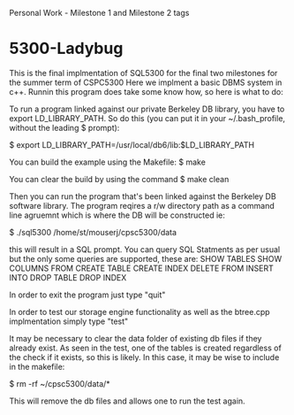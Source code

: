 Personal Work - Milestone 1 and Milestone 2 tags

# 5300-Ladybug

This is the final implmentation of SQL5300 for the final two milestones for the summer term of CSPC5300
Here we implment a basic DBMS system in c++. Runnin this program does take some know how, so here is what to do:

To run a program linked against our private Berkeley DB library, you have to export LD_LIBRARY_PATH. So do this (you can put it in your ~/.bash_profile, without the leading $ prompt):

$ export LD_LIBRARY_PATH=/usr/local/db6/lib:$LD_LIBRARY_PATH

You can build the example using the Makefile:
$ make

You can clear the build by using the command
$ make clean

Then you can run the program that's been linked against the Berkeley DB software library. The program reqires a r/w directory path as a command line agruemnt which is where the DB will be constructed ie:

$ ./sql5300 /home/st/mouserj/cpsc5300/data

this will result in a SQL prompt. You can query SQL Statments as per usual but the only some queries are supported, these are:
SHOW TABLES
SHOW COLUMNS FROM
CREATE TABLE
CREATE INDEX
DELETE FROM
INSERT INTO
DROP TABLE
DROP INDEX

In order to exit the program just type "quit"

In order to test our storage engine functionality as well as the btree.cpp implmentation simply type "test"

It may be necessary to clear the data folder of existing db files if they already exist. As seen in the test, one of the tables is created regardless of the check if it exists, so this is likely. In this case, it may be wise to include in the makefile:

$ rm -rf ~/cpsc5300/data/*

This will remove the db files and allows one to run the test again.
